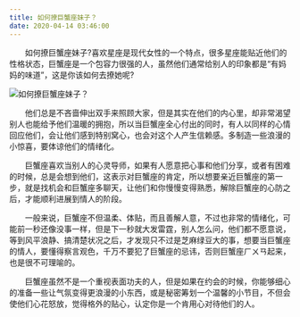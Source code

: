 ```yaml
---
title: 如何撩巨蟹座妹子？
date: 2020-04-14 03:46:00
---
```




　　如何撩巨蟹座妹子?喜欢星座是现代女性的一个特点，很多星座能贴近他们的性格状态，巨蟹座是一个包容力很强的人，虽然他们通常给别人的印象都是“有妈妈的味道”，这是你该如何去撩她呢?

![如何撩巨蟹座妹子？](/img/8c4a6620078d13b5ad847f5b8aafb6c2.jpg)

　　他们总是不吝啬伸出双手来照顾大家，但是其实在他们的内心里，却非常渴望别人也能给予他们温暖的拥抱，所以当巨蟹座全心付出的同时，有人以同样的心情回应他们，会让他们感到特别窝心，也会对这个人产生信赖感。多制造一些浪漫的小惊喜，要体谅他们的情绪化。

　　巨蟹座喜欢当别人的心灵导师，如果有人愿意把心事和他们分享，或者有困难的时候，总是会想到他们，这表示对巨蟹座的肯定，所以想要亲近巨蟹座的第一步，就是找机会和巨蟹座多聊天，让他们和你慢慢变得熟悉，解除巨蟹座的心防之后，才能顺利进展到情人的阶段。

　　一般来说，巨蟹座不但温柔、体贴，而且善解人意，不过也非常的情绪化，可能前一秒还像没事一样，但是下一秒就大发雷霆，别人怎么问，他们都不愿意说，等到风平浪静、搞清楚状况之后，才发现只不过是芝麻绿豆大的事，想要当巨蟹座的情人，要懂得察言观色，千万不要犯了巨蟹座的忌讳，否则巨蟹座ㄏㄨㄢ起来，也是很不可理喻的。

　　巨蟹座虽然不是一个重视表面功夫的人，但是如果在约会的时候，你能够细心的准备一些让气氛变得更浪漫的小东西，或是秘密筹划一个温馨的小节目，不但会使他们心花怒放，觉得格外的贴心，认定你是一个肯用心对待他们的人。
